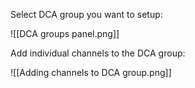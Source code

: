 Select DCA group you want to setup:

![[DCA groups panel.png]]


Add individual channels to the DCA group:

![[Adding channels to DCA group.png]]